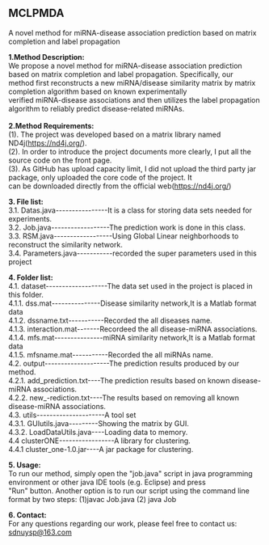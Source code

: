 ## MCLPMDA
A novel method for miRNA-disease association prediction based on matrix completion and label propagation

**1.Method Description:**<br> 
We propose a novel method for miRNA-disease association prediction based on matrix completion and label propagation. Specifically, our<br>  method first reconstructs a new miRNA/disease similarity matrix by matrix completion algorithm based on known experimentally<br>  verified miRNA-disease associations and then utilizes the label propagation algorithm to reliably predict disease-related miRNAs. <br> 
<br> 
**2.Method Requirements:**<br> 
(1). The project was developed based on a matrix library named ND4j(https://nd4j.org/). <br> 
(2). In order to introduce the project documents more clearly, I put all the source code on the front page.<br> 
(3). As GitHub has upload capacity limit, I did not upload the third party jar package, only uploaded the core code of the project. It <br>        can be downloaded directly  from the official web(https://nd4j.org/)<br> 

**3. File list:**<br> 
3.1. Datas.java----------------It is a class for storing data sets needed for experiments.<br> 
3.2. Job.java------------------The prediction work is done in this class.<br> 
3.3. RSM.java------------------Using Global Linear neighborhoods to reconstruct the similarity network.<br> 
3.4. Parameters.java-----------recorded the super parameters used in this project<br> 

**4. Folder list:**<br> 
4.1. dataset-------------------The data set used in the project is placed in this folder.<br>
  4.1.1. dss.mat---------------Disease similarity network,It is a Matlab format data <br>
  4.1.2. dssname.txt-----------Recorded the all diseases name.<br>
  4.1.3. interaction.mat-------Recordeed the all disease-miRNA associations.<br>
  4.1.4. mfs.mat---------------miRNA similarity network,It is a Matlab format data <br>
  4.1.5. mfsname.mat-----------Recorded the all miRNAs name.<br>
4.2. output--------------------The prediction results produced by our method.<br>
  4.2.1. add_prediction.txt----The prediction results based on known disease-miRNA associations.<br>
  4.2.2. new_-rediction.txt----The results based on removing all known disease-miRNA associations.<br>
4.3. utils---------------------A tool set <br>
  4.3.1. GUIutils.java---------Showing the matrix by GUI.<br>
  4.3.2. LoadDataUtils.java----Loading data to memory.<br>
4.4 clusterONE-----------------A library for clustering.<br>
  4.4.1 cluster_one-1.0.jar----A jar package for clustering.<br>
  
**5. Usage:**<br>
To run our method, simply open the "job.java" script in java programming environment or other java IDE tools (e.g. Eclipse) and press<br> 
"Run" button. Another option is to run our script using the command line format by two steps: (1)javac Job.java (2) java Job <br>

**6. Contact:** <br>
For any questions regarding our work, please feel free to contact us: sdnuysp@163.com<br>
